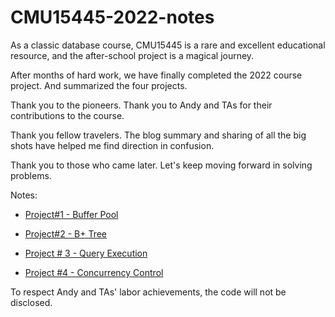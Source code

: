 # CMU15445-2022-notes

As a classic database course, CMU15445 is a rare and excellent educational resource, and the after-school project is a magical journey.

After months of hard work, we have finally completed the 2022 course project. And summarized the four projects.

Thank you to the pioneers. Thank you to Andy and TAs for their contributions to the course.

Thank you fellow travelers. The blog summary and sharing of all the big shots have helped me find direction in confusion.

Thank you to those who came later. Let's keep moving forward in solving problems.

Notes: 

* [Project#1 - Buffer Pool](./notes/cmu15445P1/Project_1_BufferPool.md)

* [Project#2 - B+ Tree](./notes/cmu15445P2/Project_2_B+Tree.md) 

* [Project # 3 - Query Execution](./notes/cmu15445P3/Project_3_QueryExecution.md)

* [Project #4 - Concurrency Control](./notes/cmu15445P4/Project_4_ConcurrencyControl.md)



To respect Andy and TAs' labor achievements, the code will not be disclosed.
